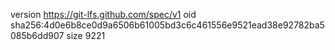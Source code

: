 version https://git-lfs.github.com/spec/v1
oid sha256:4d0e6b8ce0d9a6506b61005bd3c6c461556e9521ead38e92782ba5085b6dd907
size 9221
